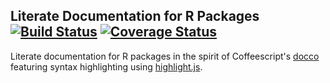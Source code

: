 Literate Documentation for R Packages [![Build Status](https://travis-ci.org/robertzk/rocco.svg?branch=master)](https://travis-ci.org/robertzk/rocco) [![Coverage Status](https://coveralls.io/repos/robertzk/rocco/badge.svg?branch=master)](https://coveralls.io/r/robertzk/rocco)
--------------------

Literate documentation for R packages in the spirit of Coffeescript's [docco](https://github.com/jashkenas/docco)
featuring syntax highlighting using [highlight.js](https://highlightjs.org/).


